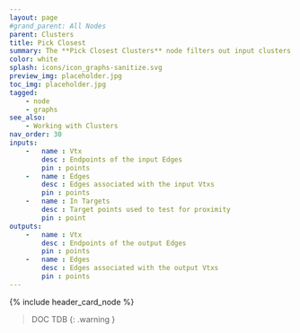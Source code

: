 ```yaml
---
layout: page
#grand_parent: All Nodes
parent: Clusters
title: Pick Closest
summary: The **Pick Closest Clusters** node filters out input clusters based on proximity to target points.
color: white
splash: icons/icon_graphs-sanitize.svg
preview_img: placeholder.jpg
toc_img: placeholder.jpg
tagged:
    - node
    - graphs
see_also:
    - Working with Clusters
nav_order: 30
inputs:
    -   name : Vtx
        desc : Endpoints of the input Edges
        pin : points
    -   name : Edges
        desc : Edges associated with the input Vtxs
        pin : points
    -   name : In Targets
        desc : Target points used to test for proximity
        pin : point
outputs:
    -   name : Vtx
        desc : Endpoints of the output Edges
        pin : points
    -   name : Edges
        desc : Edges associated with the output Vtxs
        pin : points
---
```


{% include header_card_node %}

> DOC TDB
{: .warning }